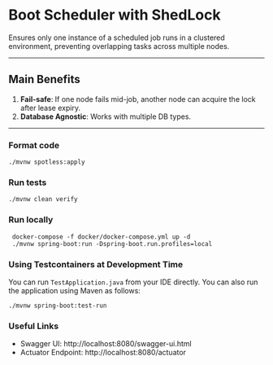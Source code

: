 # Boot Scheduler with ShedLock

Ensures only one instance of a scheduled job runs in a clustered environment, preventing overlapping tasks across multiple nodes.

---

## Main Benefits

1. **Fail-safe**: If one node fails mid-job, another node can acquire the lock after lease expiry.
2. **Database Agnostic**: Works with multiple DB types.

---

### Format code

```shell
./mvnw spotless:apply
```

### Run tests

```shell
./mvnw clean verify
```

### Run locally

```shell
 docker-compose -f docker/docker-compose.yml up -d
 ./mvnw spring-boot:run -Dspring-boot.run.profiles=local
```

### Using Testcontainers at Development Time
You can run `TestApplication.java` from your IDE directly.
You can also run the application using Maven as follows:

```shell
./mvnw spring-boot:test-run
```


### Useful Links
* Swagger UI: http://localhost:8080/swagger-ui.html
* Actuator Endpoint: http://localhost:8080/actuator
